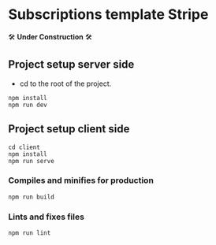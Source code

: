 # Subscriptions template Stripe

:hammer_and_wrench: **Under Construction** :hammer_and_wrench:

## Project setup server side

- cd to the root of the project.

```
npm install
npm run dev
```

## Project setup client side
```
cd client
npm install
npm run serve
```

### Compiles and minifies for production
```
npm run build
```

### Lints and fixes files
```
npm run lint
```
